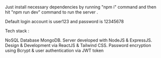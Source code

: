 Just install necessary dependencies by running "npm i" command and then hit "npm run dev" command to run the server .

Default login account is user123 and password is 12345678

Tech stack :

NoSQL Database MongoDB.
Server developed with NodeJS & ExpressJS.
Design & Development via ReactJS & Tailwind CSS.
Password encryption using Bcrypt & user authentication via JWT token
